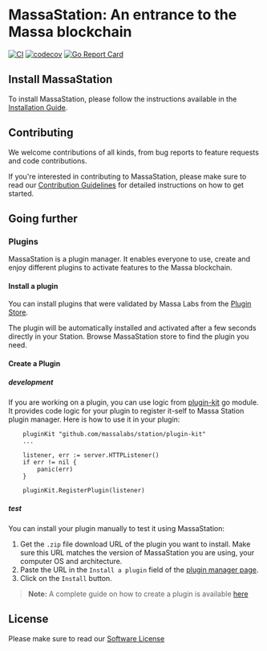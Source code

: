 # MassaStation: An entrance to the Massa blockchain

[![CI](https://github.com/massalabs/station/actions/workflows/api.yml/badge.svg?branch=main)](https://github.com/massalabs/station/actions/workflows/api.yml?query=branch%3Amain)
[![codecov](https://codecov.io/gh/massalabs/station/branch/main/graph/badge.svg?token=592LPZLC4M)](https://codecov.io/gh/massalabs/station)
[![Go Report Card](https://goreportcard.com/badge/github.com/massalabs/station)](https://goreportcard.com/report/github.com/massalabs/station)

## Install MassaStation

To install MassaStation, please follow the instructions available in the [Installation Guide](https://docs.massa.net/docs/massastation/install).

## Contributing

We welcome contributions of all kinds, from bug reports to feature requests and code contributions.

If you're interested in contributing to MassaStation, please make sure to read our [Contribution Guidelines](./CONTRIBUTING.md) for detailed instructions on how to get started.

## Going further

### Plugins

MassaStation is a plugin manager. It enables everyone to use, create and enjoy different plugins to activate features to the Massa blockchain.

#### Install a plugin

You can install plugins that were validated by Massa Labs from the [Plugin Store](https://station.massa/web/store).

The plugin will be automatically installed and activated after a few seconds directly in your Station. Browse MassaStation store to find the plugin you need.

#### Create a Plugin

##### development
If you are working on a plugin, you can use logic from [plugin-kit](./plugin-kit/) go module.  
It provides code logic for your plugin to register it-self to Massa Station plugin manager.
Here is how to use it in your plugin:

```golang
	pluginKit "github.com/massalabs/station/plugin-kit"
    ...

    listener, err := server.HTTPListener()
	if err != nil {
		panic(err)
	}

    pluginKit.RegisterPlugin(listener)
```

##### test
You can install your plugin manually to test it using MassaStation:

1. Get the `.zip` file download URL of the plugin you want to install. Make sure this URL matches the version of MassaStation you are using, your computer OS and architecture.
2. Paste the URL in the `Install a plugin` field of the [plugin manager page](https://station.massa/web/store).
3. Click on the `Install` button.


> **Note:** A complete guide on how to create a plugin is available [here](https://docs.massa.net/docs/massaStation/guidelines)



## License
Please make sure to read our [Software License](./LICENSE.md)
